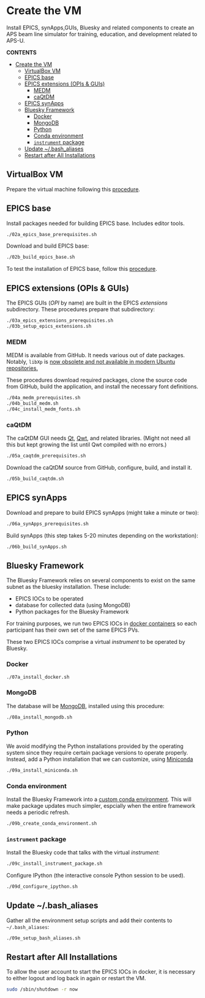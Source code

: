 # Create the VM

Install EPICS, synApps,GUIs, Bluesky and related components
to create an APS beam line simulator for training, education,
and development related to APS-U.

**CONTENTS**

- [Create the VM](#create-the-vm)
  - [VirtualBox VM](#virtualbox-vm)
  - [EPICS base](#epics-base)
  - [EPICS extensions (OPIs & GUIs)](#epics-extensions-opis--guis)
    - [MEDM](#medm)
    - [caQtDM](#caqtdm)
  - [EPICS synApps](#epics-synapps)
  - [Bluesky Framework](#bluesky-framework)
    - [Docker](#docker)
    - [MongoDB](#mongodb)
    - [Python](#python)
    - [Conda environment](#conda-environment)
    - [`instrument` package](#instrument-package)
  - [Update ~/.bash_aliases](#update-bash_aliases)
  - [Restart after All Installations](#restart-after-all-installations)

## VirtualBox VM

Prepare the virtual machine following this [procedure](./prepare_VM.md).

## EPICS base

Install packages needed for building EPICS base.  Includes editor tools.

```sh
./02a_epics_base_prerequisites.sh
```

Download and build EPICS base:

```sh
./02b_build_epics_base.sh
```

To test the installation of EPICS base, follow this [procedure](test_EPICS_base.md).

## EPICS extensions (OPIs & GUIs)

The EPICS GUIs (*OPI* by name) are built in the EPICS *extensions*
subdirectory.  These procedures prepare that subdirectory:

```sh
./03a_epics_extensions_prerequisites.sh
./03b_setup_epics_extensions.sh
```

### MEDM

MEDM is available from GitHub.  It needs various out of date packages.
Notably, `libXp` is [now obsolete and not available in modern Ubuntu repositories.](https://askubuntu.com/questions/1318350/i-cannot-find-the-library-libxp-so-6-for-ubuntu-20-04)

These procedures download required packages, clone the source code
from GitHub, build the application, and install the necessary font
definitions.

```sh
./04a_medm_prerequisites.sh
./04b_build_medm.sh
./04c_install_medm_fonts.sh
```

### caQtDM

The caQtDM GUI needs [Qt](https://wiki.qt.io/Install_Qt_5_on_Ubuntu),
[Qwt](https://qwt.sourceforge.io/qwtinstall.html), and related
libraries.  (Might not need all this but kept growing the list until Qwt
compiled with no errors.)

```sh
./05a_caqtdm_prerequisites.sh
```

Download the caQtDM source from GitHub, configure, build, and install it.

```sh
./05b_build_caqtdm.sh
```

## EPICS synApps

Download and prepare to build EPICS synApps (might take a minute or two):

```sh
./06a_synApps_prerequisites.sh
```

Build synApps (this step takes 5-20 minutes depending on the workstation):

```sh
./06b_build_synApps.sh
```

## Bluesky Framework

The Bluesky Framework relies on several components to exist
on the same subnet as the bluesky installation.  These include:

* EPICS IOCs to be operated
* database for collected data (using MongoDB)
* Python packages for the Bluesky Framework

For training purposes, we run two EPICS IOCs in
[docker containers](https://www.docker.com/resources/what-container)
so each participant has their own set of the same EPICS PVs.

These two EPICS IOCs comprise a virtual *instrument* to be operated by Bluesky.

### Docker

```sh
./07a_install_docker.sh
```

### MongoDB

The database will be [MongoDB](https://www.mongodb.com/),
installed using this procedure:

```sh
./08a_install_mongodb.sh
```

### Python

We avoid modifying the Python installations provided by the operating system since they require certain package versions to operate properly.  Instead,
add a Python installation that we can customize, using
[Miniconda](https://docs.conda.io/en/latest/miniconda.html)

```sh
./09a_install_miniconda.sh
```

### Conda environment

Install the Bluesky Framework into a [custom conda 
environment](https://docs.conda.io/projects/conda/en/latest/user-guide/tasks/manage-environments.html).  This
will make package updates much simpler, espcially when the entire framework 
needs a periodic refresh.

```sh
./09b_create_conda_environment.sh
```

### `instrument` package

Install the Bluesky code that talks with the virtual *instrument*:

```sh
./09c_install_instrument_package.sh
```

Configure IPython (the interactive console Python session to be used).

```sh
./09d_configure_ipython.sh
```

## Update ~/.bash_aliases

Gather all the environment setup scripts and add their contents 
to `~/.bash_aliases`:

```sh
./09e_setup_bash_aliases.sh
```


## Restart after All Installations

To allow the user account to start the EPICS IOCs in docker, it is necessary
to either logout and log back in again or restart the VM.

```sh
sudo /sbin/shutdown -r now
```
